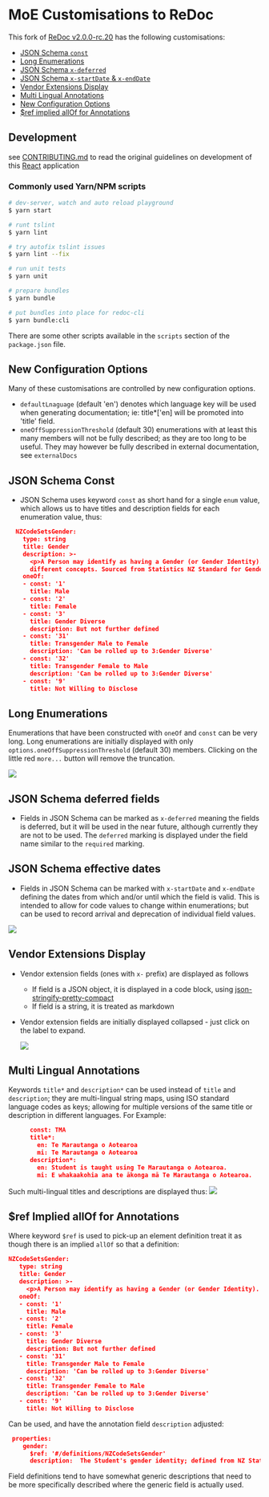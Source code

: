# MoE Customisations to ReDoc

This fork of [ReDoc v2.0.0-rc.20](https://github.com/Redocly/redoc/tree/v2.0.0-rc.20) has the following customisations:

- [JSON Schema `const`](#json-schema-const)
- [Long Enumerations](#long-enumerations)
- [JSON Schema `x-deferred`](#json-schema-deferred-fields)
- [JSON Schema `x-startDate` & `x-endDate`](#json-schema-effective-dates)
- [Vendor Extensions Display](#vendor-extensions-display)
- [Multi Lingual Annotations](#multi-lingual-annotations)
- [New Configuration Options](#new-configuration-options)
- [$ref implied allOf for Annotations](#ref-implied-allOf-for-annotations)

## Development
see [CONTRIBUTING.md](CONTRIBUTING.md) to read the original guidelines on development of this [React](https://en.wikipedia.org/wiki/React_(web_framework)) application

### Commonly used Yarn/NPM scripts

``` bash
# dev-server, watch and auto reload playground
$ yarn start

# runt tslint
$ yarn lint

# try autofix tslint issues
$ yarn lint --fix

# run unit tests
$ yarn unit

# prepare bundles
$ yarn bundle

# put bundles into place for redoc-cli
$ yarn bundle:cli
```

There are some other scripts available in the `scripts` section of the `package.json` file.

## New Configuration Options

Many of these customisations are controlled by new configuration options.
- `defaultLnaguage`  (default 'en') denotes which language key will be used when generating documentation; ie: title*['en] will be promoted into 'title' field.
- `oneOffSuppressionThreshold` (default 30)  enumerations with at least this many members will not be fully described; as they are too long to be useful.  They may however be fully described in external documentation, see `externalDocs`



## JSON Schema Const
- JSON Schema uses keyword `const` as short hand for a single `enum` value, which allows us to have titles and description fields for each enumeration value, thus:
``` JSON
  NZCodeSetsGender:
    type: string
    title: Gender
    description: >-
      <p>A Person may identify as having a Gender (or Gender Identity). Biological sex and sexual orientation are related but
      different concepts. Sourced from Statistics NZ Standard for Gender Identity</p>
    oneOf:
    - const: '1'
      title: Male
    - const: '2'
      title: Female
    - const: '3'
      title: Gender Diverse
      description: But not further defined
    - const: '31'
      title: Transgender Male to Female
      description: 'Can be rolled up to 3:Gender Diverse'
    - const: '32'
      title: Transgender Female to Male
      description: 'Can be rolled up to 3:Gender Diverse'
    - const: '9'
      title: Not Willing to Disclose
```

## Long Enumerations
Enumerations that have been constructed with `oneOf` and `const` can be very long.  Long enumerations are initially displayed with only `options.oneOffSuppressionThreshold` (default 30) members. Clicking on the little red `more...` button will remove the truncation.

 ![](../docs/images/truncated-enumerations-demo.gif)

## JSON Schema deferred fields
- Fields in JSON Schema can be marked as `x-deferred` meaning the fields is deferred, but it will be used in the near future, although currently
  they are not to be used.  The `deferred` marking is displayed under the field name similar to the `required` marking.

## JSON Schema effective dates
- Fields in JSON Schema can be marked with `x-startDate` and `x-endDate` defining the dates from
which and/or until which the field is valid.  This is intended to allow for code values to change
within enumerations; but can be used to record arrival and deprecation of individual field values. 

 ![](../docs/images/effective-dates-demo.gif)
 
## Vendor Extensions Display
- Vendor extension fields (ones with `x-` prefix) are displayed as follows
  - If field is a JSON object, it is displayed in a code block, using [json-stringify-pretty-compact](https://www.npmjs.com/package/json-stringify-pretty-compact)
  - If field is a string, it is treated as markdown

- Vendor extension fields are initially displayed collapsed - just click on the label to expand.

  ![](../docs/images/collapsed-extensions-demo.gif)



## Multi Lingual Annotations
Keywords `title*` and `description*` can be used instead of `title` and `description`;  they are multi-lingual string maps, using 
ISO standard language codes as keys; allowing for multiple versions of the same title or description in different languages.  For Example:

``` JSON
      const: TMA
      title*:
        en: Te Marautanga o Aotearoa
        mi: Te Marautanga o Aotearoa
      description*:
        en: Student is taught using Te Marautanga o Aotearoa.
        mi: E whakaakohia ana te ākonga mā Te Marautanga o Aotearoa.
```
Such multi-lingual titles and descriptions are displayed thus:
 ![](../docs/images/multi-lingual-annotations.gif)


 ## $ref Implied allOf for Annotations
 Where keyword `$ref` is used to pick-up an element definition treat it as though there is an implied `allOf` so that a definition:

 ``` JSON
 NZCodeSetsGender:
    type: string
    title: Gender
    description: >-
      <p>A Person may identify as having a Gender (or Gender Identity). Biological sex and sexual orientation are related but different concepts. Sourced from Statistics NZ Standard for Gender Identity</p>
    oneOf:
    - const: '1'
      title: Male
    - const: '2'
      title: Female
    - const: '3'
      title: Gender Diverse
      description: But not further defined
    - const: '31'
      title: Transgender Male to Female
      description: 'Can be rolled up to 3:Gender Diverse'
    - const: '32'
      title: Transgender Female to Male
      description: 'Can be rolled up to 3:Gender Diverse'
    - const: '9'
      title: Not Willing to Disclose
 ```

 Can be used, and have the annotation field `description` adjusted:

``` JSON
 properties:
    gender:
      $ref: '#/definitions/NZCodeSetsGender'
      description:  The Student's gender identity; defined from NZ Statistics standard for Gender Identity.
```

Field definitions tend to have somewhat generic descriptions that need to be more specifically
described where the generic field is actually used.